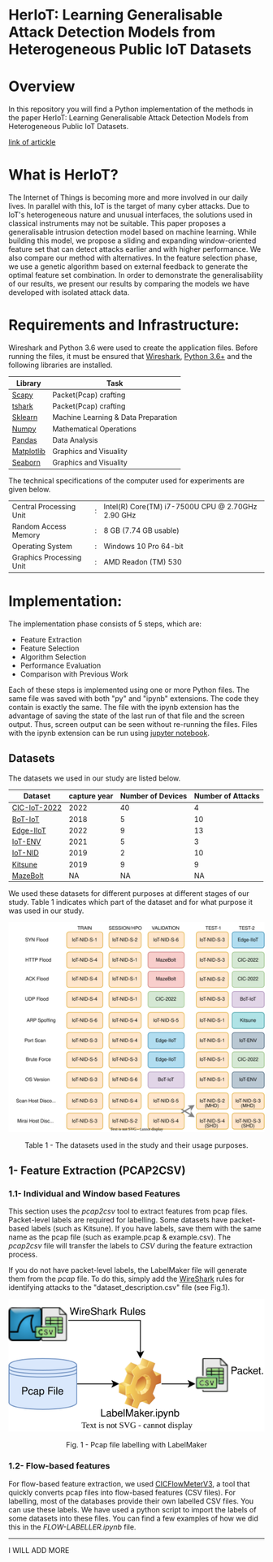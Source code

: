 # HerIoT: Learning Generalisable Attack Detection Models from Heterogeneous Public IoT Datasets

# Overview
In this repository you will find a Python implementation of the methods in the paper HerIoT: Learning Generalisable Attack Detection Models from Heterogeneous Public IoT Datasets.

[link of artickle](https://kahramankostas.github.io/)


# What is HerIoT?

The Internet of Things is becoming more and more involved in our daily lives. In parallel with this, IoT is the target of many cyber attacks. Due to IoT's heterogeneous nature and unusual interfaces, the solutions used in classical instruments may not be suitable. This paper proposes a generalisable intrusion detection model based on machine learning. While building this model, we propose a sliding and expanding window-oriented feature set that can detect attacks earlier and with higher performance. We also compare our method with alternatives. In the feature selection phase, we use a genetic algorithm based on external feedback to generate the optimal feature set combination. In order to demonstrate the generalisability of our results, we present our results by comparing the models we have developed with isolated attack data.

# Requirements and Infrastructure: 

Wireshark and Python 3.6 were used to create the application files. Before running the files, it must be ensured that [Wireshark](https://www.wireshark.org/), [Python 3.6+](https://www.python.org/downloads/) and the following libraries are installed.

| Library | Task |
| ------ | ------ |
|[ Scapy ](https://scapy.net/)| Packet(Pcap) crafting |
|[ tshark ](https://www.wireshark.org/)| Packet(Pcap) crafting |
|[ Sklearn ](http://scikit-learn.org/stable/install.html)| Machine Learning & Data Preparation |
| [ Numpy ](http://www.numpy.org/) |Mathematical Operations|
| [ Pandas  ](https://pandas.pydata.org/pandas-docs/stable/install.html)|  Data Analysis|
| [ Matplotlib ](https://matplotlib.org/users/installing.html) |Graphics and Visuality|
| [Seaborn ](https://seaborn.pydata.org/) |Graphics and Visuality|




The technical specifications of the computer used for experiments are given below.

|  | |   |
| ------ |--|  ------ |
|Central Processing Unit|:|Intel(R) Core(TM) i7-7500U CPU @ 2.70GHz 2.90 GHz|
| Random Access Memory	|:|	8 GB (7.74 GB usable)|
| Operating System	|:|	Windows 10 Pro 64-bit |
| Graphics Processing Unit	|:|	AMD Readon (TM) 530|

# Implementation: 

The implementation phase consists of 5 steps, which are:

* Feature Extraction
* Feature Selection 
* Algorithm Selection 
* Performance Evaluation
* Comparison with Previous Work


Each of these steps is implemented using one or more Python files. The same file was saved with both "py" and "ipynb" extensions. The code they contain is exactly the same. The file with the ipynb extension has the advantage of saving the state of the last run of that file and the screen output. Thus, screen output can be seen without re-running the files. Files with the ipynb extension can be run using [jupyter notebook](http://jupyter.org/install). 

## Datasets
The datasets we used in our study are listed below.

| Dataset | capture year | Number of Devices | Number of Attacks  |
|---|---|---|---|
|[CIC-IoT-2022](https://www.unb.ca/cic/datasets/iotdataset-2022.html)| 2022|40|4|
|[BoT-IoT](https://research.unsw.edu.au/projects/bot-iot-dataset)| 2018|5|10|
|[Edge-IIoT](https://ieee-dataport.org/documents/edge-iiotset-new-comprehensive-realistic-cyber-security-dataset-iot-and-iiot-applications)| 2022|9|13|
|[IoT-ENV](https://ocslab.hksecurity.net/Datasets/iot-environment-dataset)| 2021|5|3|
|[IoT-NID](https://ocslab.hksecurity.net/Datasets/iot-network-intrusion-dataset)|2019|2|10|
|[Kitsune](https://www.kaggle.com/datasets/ymirsky/network-attack-dataset-kitsune)| 2019|9|9|
|[MazeBolt](https://kb.mazebolt.com/kbe_taxonomy/ddos-general/)|NA|NA|NA|






We used these datasets for different purposes at different stages of our study. Table 1 indicates which part of the dataset and for what purpose it was used in our study.




![Datasets](./imgs/datasets.svg)
<p style="text-align: center;">Table 1 - The datasets used in the study and their usage purposes.</p>


## 1- Feature Extraction (PCAP2CSV) 

### 1.1- Individual and Window based Features
This section uses the *pcap2csv* tool to extract features from pcap files. Packet-level labels are required for labelling. Some datasets have packet-based labels (such as Kitsune). If you have labels, save them with the same name as the pcap file (such as example.pcap & example.csv). The *pcap2csv* file will transfer the labels to *CSV* during the feature extraction process. 

If you do not have packet-level labels, the LabelMaker file will generate them from the *pcap* file. To do this, simply add the [WireShark](https://www.wireshark.org/) rules for identifying attacks to the "dataset_description.csv" file (see Fig.1).


![Alt text](./imgs/tshark.svg)
<p style="text-align: center;">Fig. 1 - Pcap file labelling with LabelMaker</p>



### 1.2- Flow-based features

For flow-based feature extraction, we used [CICFlowMeterV3](https://www.unb.ca/cic/research/applications.html), a tool that quickly converts pcap files into flow-based features (CSV files). For labelling, most of the databases provide their own labelled CSV files. You can use these labels. We have used a python script to import the labels of some datasets into these files. You can find a few examples of how we did this in the *FLOW-LABELLER.ipynb* file.

 


-------------------------------------------------------------------------------------------------------------------------------------------------------
I WILL ADD MORE


